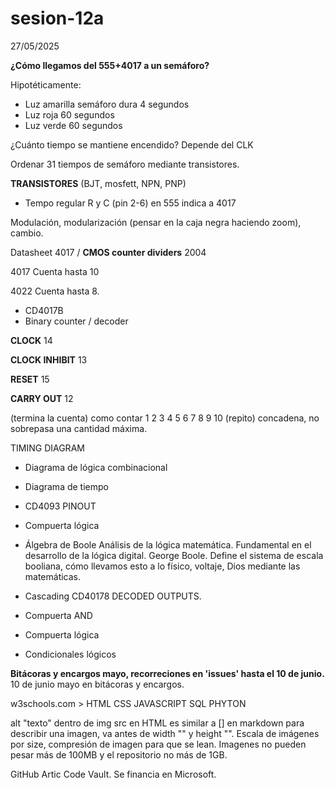 # sesion-12a
27/05/2025

**¿Cómo llegamos del 555+4017 a un semáforo?**

Hipotéticamente:

-  Luz amarilla semáforo dura 4 segundos
-  Luz roja 60 segundos
-  Luz verde 60 segundos

¿Cuánto tiempo se mantiene encendido? Depende del CLK

Ordenar 31 tiempos de semáforo mediante transistores.

**TRANSISTORES**  (BJT, mosfett, NPN, PNP)

-  Tempo regular R y C (pin 2-6) en 555 indica a 4017

Modulación, modularización (pensar en la caja negra haciendo zoom), cambio.

Datasheet 4017  /  **CMOS counter dividers** 2004

4017 Cuenta hasta 10 

4022 Cuenta hasta 8.


+  CD4017B
+  Binary counter / decoder

**CLOCK**         14

**CLOCK INHIBIT** 13

**RESET**         15

**CARRY OUT**     12

(termina la cuenta) como contar 1 2 3 4 5 6 7 8 9 10 (repito) concadena, no sobrepasa una cantidad máxima.
                    
                   
TIMING DIAGRAM

-  Diagrama de lógica combinacional

-  Diagrama de tiempo

-  CD4093 PINOUT

-  Compuerta lógica

-  Álgebra de Boole Análisis de la lógica matemática. Fundamental en el desarrollo de la lógica digital. George Boole. Define el sistema de escala booliana, cómo llevamos esto a lo físico, voltaje, Dios mediante las matemáticas.

-  Cascading CD40178 DECODED OUTPUTS.

-  Compuerta AND

-  Compuerta lógica

-  Condicionales lógicos

**Bitácoras y encargos mayo, recorreciones en 'issues' hasta el 10 de junio.** 10 de junio mayo en bitácoras y encargos.

w3schools.com > HTML CSS JAVASCRIPT SQL PHYTON

alt "texto" dentro de img src en HTML es similar a [] en markdown para describir una imagen, va antes de width "" y height "". Escala de imágenes por size, compresión de imagen para que se lean. Imagenes no pueden pesar más de 100MB y el repositorio no más de 1GB.

GitHub Artic Code Vault. Se financia en Microsoft.
